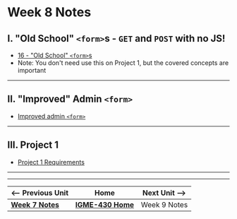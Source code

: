 # Week 8 Notes

## I. "Old School" `<form>`s - `GET` and `POST` with no JS!

- [16 - "Old School" `<form>`s](../exercises/16-old-school-forms.md)
- Note: You don't need use this on Project 1, but the covered concepts are important

---

## II. "Improved" Admin `<form>`

- [Improved admin `<form>`](../projects/p1-improved-admin-form.md)


---

## III. Project 1
- [Project 1 Requirements](../projects/project-1.md)

---
---

| <-- Previous Unit | Home | Next Unit -->
| --- | --- | --- 
|   [**Week 7 Notes**](07.md)  |  [**IGME-430 Home**](../) | Week 9 Notes

